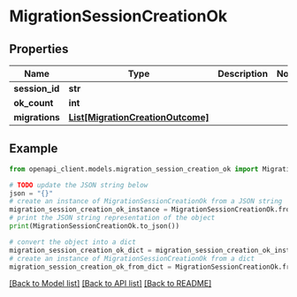 # MigrationSessionCreationOk


## Properties

Name | Type | Description | Notes
------------ | ------------- | ------------- | -------------
**session_id** | **str** |  | 
**ok_count** | **int** |  | 
**migrations** | [**List[MigrationCreationOutcome]**](MigrationCreationOutcome.md) |  | 

## Example

```python
from openapi_client.models.migration_session_creation_ok import MigrationSessionCreationOk

# TODO update the JSON string below
json = "{}"
# create an instance of MigrationSessionCreationOk from a JSON string
migration_session_creation_ok_instance = MigrationSessionCreationOk.from_json(json)
# print the JSON string representation of the object
print(MigrationSessionCreationOk.to_json())

# convert the object into a dict
migration_session_creation_ok_dict = migration_session_creation_ok_instance.to_dict()
# create an instance of MigrationSessionCreationOk from a dict
migration_session_creation_ok_from_dict = MigrationSessionCreationOk.from_dict(migration_session_creation_ok_dict)
```
[[Back to Model list]](../README.md#documentation-for-models) [[Back to API list]](../README.md#documentation-for-api-endpoints) [[Back to README]](../README.md)


